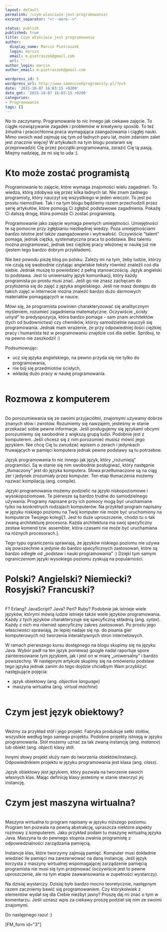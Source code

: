 ```yaml
---
layout: default
permalink: /czym-wlasciwie-jest-programowanie/
excerpt_separator: "<!--more-->"

status: publish
published: true
title: Czym właściwie jest programowanie
author:
  display_name: Marcin Pietraszek
  login: marcin
  email: m.pietraszek@gmail.com
  url: ''
author_login: marcin
author_email: m.pietraszek@gmail.com

wordpress_id: 5
wordpress_url: http://www.samouczekprogramisty.pl/?p=5
date: '2015-10-07 16:03:15 +0200'
date_gmt: '2015-10-07 16:03:15 +0200'
categories:
- Programowanie
tags: []
---
```

No to zaczynamy. Programowanie to nic innego jak ciekawe zajęcie. To ciągłe rozwiązywanie zagadek i problemów w kreatywny sposób. To też żmudna i pracochłonna praca wymagająca zaangażowania i ciągłej nauki. Mimo swoich wad zajmuję się tym od ładnych paru lat, moim zdaniem zalet jest znacznie więcej! W artykułach na tym blogu postaram się przeprowadzić Cię przez początki programowania, zarazić Cię tą pasją. Miejmy nadzieję, że mi się to uda :).

<!--more-->

# Kto może zostać programistą

Programowanie to zajęcie, które wymaga znajomości wielu zagadnień. To wiedza, którą zdobywa się przez kilka ładnych lat. Nie znam żadnego programisty, który nauczył się wszystkiego w jeden wieczór. To jest po prostu niemożliwe. Tak i na tym blogu będziemy razem przechodzili przez serię artykułów, które pomogą Ci zgłębić podstawowe zagadnienia. Pokażę Ci dalszą drogę, która pomoże Ci zostać programistą.

Programowanie jako zajęcie wymaga pewnych umiejętności. Umiejętności te są pomocne przy zgłębianiu niezbędnej wiedzy. Poza umiejętnościami bardzo istotne jest także zaangażowanie i wytrwałość. Oczywiście "talent" pomaga, jednak ciężka, systematyczna praca to podstawa. Bez talentu można programować, jednak bez ciężkiej pracy włożonej w naukę już nie (jestem tego bardzo dobrym przykładem).

Nie bez powodu piszę blog po polsku. Zależy mi na tym, żeby ludzie, którzy nie czują się swobodnie czytając angielskie teksty również znaleźli coś dla siebie. Jednak muszę to powiedzieć z pełną stanowczością. Język angielski to podstawa. Jest to uniwersalny język komunikacji, który każdy programista po prostu musi znać. Jeśli go nie znasz zachęcam do przyłożenia się do zajęć z języka angielskiego. Jeśli nie masz dostępu do takich zajęć w internecie można znaleźć bardzo dużo darmowych materiałów pomagających w nauce.

Mówi się, że programista powinien charakteryzować się analitycznym myśleniem, rozumieć zagadnienia matematyczne. Oczywiście &bdquo;ścisły umysł&rdquo; to predyspozycja, która bardzo pomaga &ndash; sam znam architektów (tych od budownictwa) czy chemików, którzy samodzielnie nauczyli się programowania. Jednak mam wrażenie, że przy odpowiedniej ilości ciężkiej pracy i humanista też w programowaniu znajdzie coś dla siebie. Spróbuj, to na pewno nie zaszkodzi! :)</p>
<p>Podsumowując:</p>
<ul>
<li>ucz się języka angielskiego, na pewno przyda się nie tylko do programowania,</li>
<li>nie bój się przedmiotów ścisłych,</li>
<li>wkładaj dużo pracy w naukę programowania.</li><br />
</ul></p>
<h1><b>Rozmowa z komputerem</b></h1><br />
Do porozumiewania się ze swoimi przyjaciółmi, znajomymi używamy dobrze znanych słów i zwrotów. Rozumiemy się nawzajem, jesteśmy w stanie przekazać sobie pewne informacje. Jeśli posługujemy się językami obcymi porozumiemy się swobodnie z większą grupą ludzi. Podobnie jest z komputerem. Jeśli chcesz się z nim porozumieć musisz mówić jego językiem. Nie chcę Cię tu zanudzać wpisem o zerach i jedynkach fruwających w pamięci komputera jednak pewne podstawy są tu potrzebne.</p>
<p>Język programowania to nic innego jak język, który &bdquo;rozumieją&rdquo; programiści. Są w stanie się nim swobodnie posługiwać, który następnie &bdquo;tłumaczony&rdquo; jest do języka komputera. Słowa przetłumaczone są na ciąg zer i jedynek zrozumiały przez komputer. Ten etap tłumaczenia możemy nazwać kompilacją (ang. compile).</p>
<p>Języki programowania możemy podzielić na języki niskopoziomowe i wysokopoziomowe. Te pierwsze są bardzo trudne do samodzielnego używania. Programy napisane przy ich pomocy mogą być uruchamiane tylko na konkretnych rodzajach komputerów. Na przykład program napisany w języku niskiego poziomu na Twój komputer nie może być uruchomiony na komputerze Twojego kolegi[1. Jest to duże uproszczenie, chodzi tu o tak zwaną architekturę procesora. Każda architektura ma swój specyficzny zestaw komend tzw. assembler, która czasami nie może być uruchamiana na różnych procesorach.].</p>
<p>Tego typu ograniczenia sprawiają, że języków niskiego poziomu nie używa się powszechnie a jedynie do bardzo specyficznych zastosowań, które są bardzo odległe od &bdquo;podstaw i nauki programowania&rdquo; :) Dzięki tym samym ograniczeniom języki wysokiego poziomu zyskują na popularności.</p>
<h1><b>Polski? Angielski? Niemiecki? Rosyjski? Francuski?</b></h1><br />
F? Erlang? JavaScript? Java? Perl? Ruby? Podobnie jak istnieje wiele języków, którymi mówią ludzie istnieje także wiele języków programowania. Każdy z tych języków charakteryzuje się specyficzną składnią (ang. <em>sytax</em>). Każdy z nich ma również specyficzny zakres zastosowań. Po prostu jego właściwości sprawiają, że lepiej nadaje się np. do pisania gier komputerowych niż tworzenia interaktywnych stron internetowych.</p>
<p>W ramach pierwszego kursu dostępnego na blogu skupimy się na języku Java. Wybór padł na ten język ponieważ google nadal raportuje spore zainteresowanie tym językiem, jak i jest on w miarę &bdquo;uniwersalny&rdquo; i bardzo powszechny. W następnym artykule skupimy się na omówieniu podstaw tego języka jednak zanim do tego dojdzie chciałbym Wam przybliżyć następujące pojęcia:</p>
<ul>
<li>język obiektowy (ang. <em>objective language</em>)</li>
<li>maszyna wirtualna (ang. <em>virtual machine</em>)</li><br />
</ul></p>
<h1><b>Czym jest język obiektowy?</b></h1><br />
Weźmy za przykład stół i jego projekt. Fabryka produkuje setki stołów, wszystkie według tego samego projektu. Podobne projekty istnieją w języku programowania. Stół możemy uznać za tak zwaną instancję (ang. <em>instance</em>) lub obiekt (ang. <em>object</em>) klasy stół.</p>
<p>Innymi słowy projekt służy nam do tworzenia obiektów/instancji. Odpowiednikiem projektu w języku programowania jest klasa (ang. <em>class</em>).</p>
<p>Język obiektowy jest językiem, który pozwala na tworzenie swoich własnych klas. Mając definicję klasy jesteśmy w stanie stworzyć jej instancję.</p>
<h1><b>Czym jest maszyna wirtualna?</b></h1><br />
Maszyna wirtualna to program napisany w języku niższego poziomu. Program ten pozwala na pewną abstrakcję, upraszcza niektóre aspekty rozmowy z komputerem. Jako przykład podam tu maszynę wirtualną języka Java. Maszyna ta do pewnego stopnia zwalnia programistę z odpowiedzialności zarządzania pamięcią.</p>
<p>Instancje klas, które tworzymy zajmują pamięć. Komputer musi dokładnie wiedzieć ile pamięci ma zarezerwować na daną instancję. Jeśli język korzysta z maszyny wirtualnej wspomagającej zarządzenie pamięcią programista nie musi się tym przejmować (oczywiście jest to pewne uproszczenie, ale na tym etapie zaawansowania w zupełności wystarczy).</p>
<p>Na dzisiaj wystarczy. Dzisiaj było bardzo mocno teoretycznie, następnym razem zaczniemy bawić się programowaniem. Czy którykolwiek z elementów wydał się dla Ciebie niezbyt jasny? Proszę daj mi znać o tym w komentarzu. Jeśli uznasz wpis za ciekawy proszę podziel się nim ze swoimi znajomymi.</p>
<p>Do następnego razu! :)</p>
<p>[FM_form id="3"]</p>
